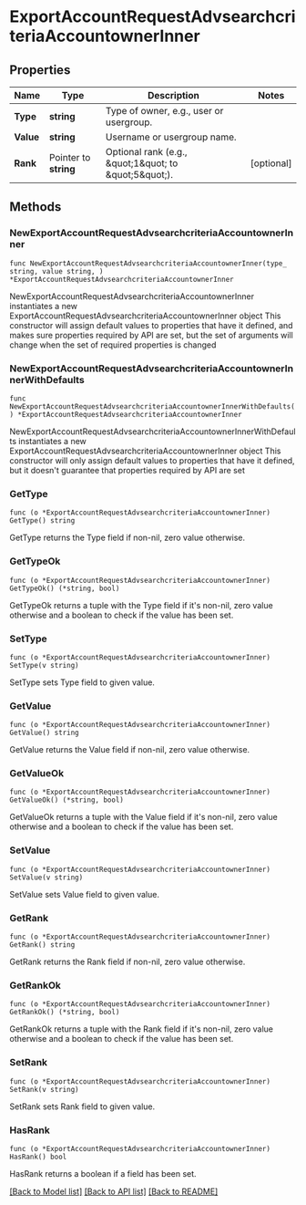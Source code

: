 # ExportAccountRequestAdvsearchcriteriaAccountownerInner

## Properties

Name | Type | Description | Notes
------------ | ------------- | ------------- | -------------
**Type** | **string** | Type of owner, e.g., user or usergroup. | 
**Value** | **string** | Username or usergroup name. | 
**Rank** | Pointer to **string** | Optional rank (e.g., \&quot;1\&quot; to \&quot;5\&quot;). | [optional] 

## Methods

### NewExportAccountRequestAdvsearchcriteriaAccountownerInner

`func NewExportAccountRequestAdvsearchcriteriaAccountownerInner(type_ string, value string, ) *ExportAccountRequestAdvsearchcriteriaAccountownerInner`

NewExportAccountRequestAdvsearchcriteriaAccountownerInner instantiates a new ExportAccountRequestAdvsearchcriteriaAccountownerInner object
This constructor will assign default values to properties that have it defined,
and makes sure properties required by API are set, but the set of arguments
will change when the set of required properties is changed

### NewExportAccountRequestAdvsearchcriteriaAccountownerInnerWithDefaults

`func NewExportAccountRequestAdvsearchcriteriaAccountownerInnerWithDefaults() *ExportAccountRequestAdvsearchcriteriaAccountownerInner`

NewExportAccountRequestAdvsearchcriteriaAccountownerInnerWithDefaults instantiates a new ExportAccountRequestAdvsearchcriteriaAccountownerInner object
This constructor will only assign default values to properties that have it defined,
but it doesn't guarantee that properties required by API are set

### GetType

`func (o *ExportAccountRequestAdvsearchcriteriaAccountownerInner) GetType() string`

GetType returns the Type field if non-nil, zero value otherwise.

### GetTypeOk

`func (o *ExportAccountRequestAdvsearchcriteriaAccountownerInner) GetTypeOk() (*string, bool)`

GetTypeOk returns a tuple with the Type field if it's non-nil, zero value otherwise
and a boolean to check if the value has been set.

### SetType

`func (o *ExportAccountRequestAdvsearchcriteriaAccountownerInner) SetType(v string)`

SetType sets Type field to given value.


### GetValue

`func (o *ExportAccountRequestAdvsearchcriteriaAccountownerInner) GetValue() string`

GetValue returns the Value field if non-nil, zero value otherwise.

### GetValueOk

`func (o *ExportAccountRequestAdvsearchcriteriaAccountownerInner) GetValueOk() (*string, bool)`

GetValueOk returns a tuple with the Value field if it's non-nil, zero value otherwise
and a boolean to check if the value has been set.

### SetValue

`func (o *ExportAccountRequestAdvsearchcriteriaAccountownerInner) SetValue(v string)`

SetValue sets Value field to given value.


### GetRank

`func (o *ExportAccountRequestAdvsearchcriteriaAccountownerInner) GetRank() string`

GetRank returns the Rank field if non-nil, zero value otherwise.

### GetRankOk

`func (o *ExportAccountRequestAdvsearchcriteriaAccountownerInner) GetRankOk() (*string, bool)`

GetRankOk returns a tuple with the Rank field if it's non-nil, zero value otherwise
and a boolean to check if the value has been set.

### SetRank

`func (o *ExportAccountRequestAdvsearchcriteriaAccountownerInner) SetRank(v string)`

SetRank sets Rank field to given value.

### HasRank

`func (o *ExportAccountRequestAdvsearchcriteriaAccountownerInner) HasRank() bool`

HasRank returns a boolean if a field has been set.


[[Back to Model list]](../README.md#documentation-for-models) [[Back to API list]](../README.md#documentation-for-api-endpoints) [[Back to README]](../README.md)


